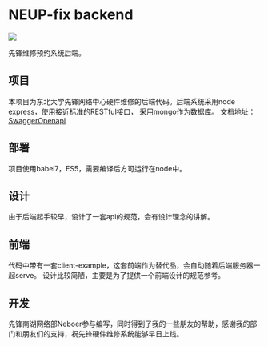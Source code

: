 # NEUP-fix backend
![](https://i.imgur.com/wwOXuSH.png)

先锋维修预约系统后端。
## 项目
本项目为东北大学先锋网络中心硬件维修的后端代码。后端系统采用node express，使用接近标准的RESTful接口，
采用mongo作为数据库。
文档地址：[SwaggerOpenapi](https://app.swaggerhub.com/apis-docs/NEUP-Net-Depart/NEUP_fix2/3.0.0)

## 部署
项目使用babel7，ES5，需要编译后方可运行在node中。

## 设计
由于后端起手较早，设计了一套api的规范，会有设计理念的讲解。

## 前端
代码中带有一套client-example，这套前端作为替代品，会自动随着后端服务器一起serve。
设计比较简陋，主要是为了提供一个前端设计的规范参考。

## 开发
先锋南湖网络部Neboer参与编写，同时得到了我的一些朋友的帮助，感谢我的部门和朋友们的支持，祝先锋硬件维修系统能够早日上线。